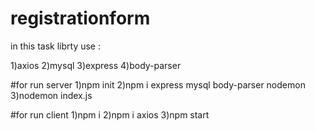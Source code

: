 # registrationform

in this task librty use :

1)axios
2)mysql
3)express
4)body-parser

#for run server
1)npm init
2)npm i express mysql body-parser nodemon
3)nodemon index.js

#for run client
1)npm i
2)npm i axios
3)npm start
